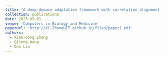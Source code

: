 ```yaml
---
title: "A deep domain adaptation framework with correlation alignment for EEG-based motor imagery classification"
collection: publications
date: 2023-09-01
venue: 'Computers in Biology and Medicine'
paperurl: 'http://XC-ZhongHIT.github.io/files/paper1.pdf'
authors:
  - Xiao-Cong Zhong
  - Qisong Wang
  - Dan Liu
---
```

